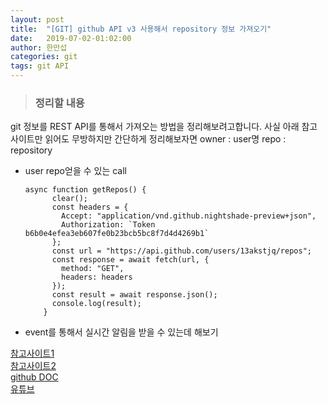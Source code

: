 ```yaml
---
layout: post
title:  "[GIT] github API v3 사용해서 repository 정보 가져오기"
date:   2019-07-02-01:02:00
author: 한만섭
categories: git
tags: git API
---
```


> ### 정리할 내용 

  git 정보를 REST API를 통해서 가져오는 방법을 정리해보려고합니다. 사실 아래 참고 사이트만 읽어도 무방하지만 간단하게 정리해보자면 
  owner : user명 
  repo : repository
  
* user repo얻을 수 있는 call
  ```
  async function getRepos() {
        clear();
        const headers = {
          Accept: "application/vnd.github.nightshade-preview+json",
          Authorization: `Token b6b0e4efea3eb607fe0b23bcb5bc8f7d4d4269b1`
        };
        const url = "https://api.github.com/users/13akstjq/repos";
        const response = await fetch(url, {
          method: "GET",
          headers: headers
        });
        const result = await response.json();
        console.log(result);
      }
  ```
  
  
  
* event를 통해서 실시간 알림을 받을 수 있는데 해보기 
  
  
  
  
[참고사이트1](https://mingrammer.com/dev-commit-alarm-bot/)  
[참고사이트2](https://blog.outsider.ne.kr/1182)  
[github DOC](https://developer.github.com/v3/repos/#list-user-repositories)  
[유튜브](https://www.youtube.com/watch?v=5QlE6o-iYcE)
